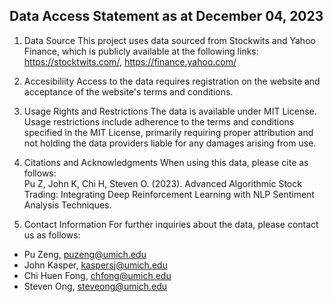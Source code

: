 ## Data Access Statement as at December 04, 2023

1. Data Source
This project uses data sourced from Stockwits and Yahoo Finance, which is publicly available at the following links: https://stocktwits.com/, https://finance.yahoo.com/

2. Accesibiliity
Access to the data requires registration on the website and acceptance of the website's terms and conditions. 

3. Usage Rights and Restrictions
The data is available under MIT License. Usage restrictions include adherence to the terms and conditions specified in the MIT License, primarily requiring proper attribution and not holding the data providers liable for any damages arising from use. 

3. Citations and Acknowledgments
When using this data, please cite as follows: \
Pu Z, John K, Chi H, Steven O. (2023). Advanced Algorithmic Stock Trading: Integrating Deep Reinforcement Learning with NLP Sentiment Analysis Techniques.

5. Contact Information
For further inquiries about the data, please contact us as follows: 
- Pu Zeng, puzeng@umich.edu
- John Kasper, kaspersj@umich.edu
- Chi Huen Fong, chfong@umich.edu
- Steven Ong, steveong@umich.edu
